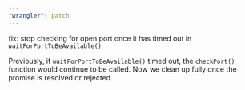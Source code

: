 ```yaml
---
"wrangler": patch
---
```


fix: stop checking for open port once it has timed out in `waitForPortToBeAvailable()`

Previously, if `waitForPortToBeAvailable()` timed out, the `checkPort()`
function would continue to be called.
Now we clean up fully once the promise is resolved or rejected.
